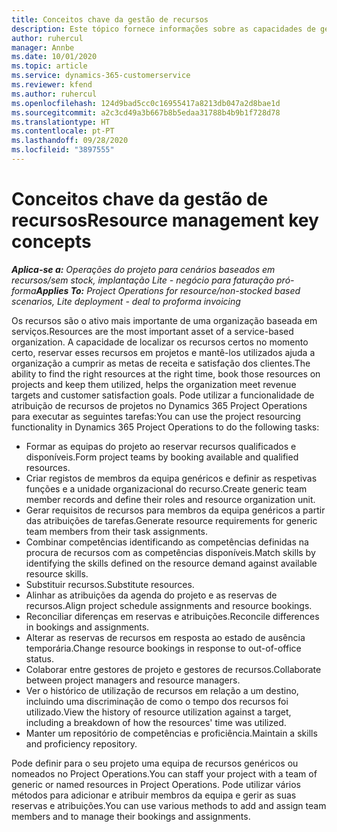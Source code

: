 ```yaml
---
title: Conceitos chave da gestão de recursos
description: Este tópico fornece informações sobre as capacidades de gestão de recursos no Microsoft Dynamics Project Operations.
author: ruhercul
manager: Annbe
ms.date: 10/01/2020
ms.topic: article
ms.service: dynamics-365-customerservice
ms.reviewer: kfend
ms.author: ruhercul
ms.openlocfilehash: 124d9bad5cc0c16955417a8213db047a2d8bae1d
ms.sourcegitcommit: a2c3cd49a3b667b8b5edaa31788b4b9b1f728d78
ms.translationtype: HT
ms.contentlocale: pt-PT
ms.lasthandoff: 09/28/2020
ms.locfileid: "3897555"
---
```

# <a name="resource-management-key-concepts"></a><span data-ttu-id="e598b-103">Conceitos chave da gestão de recursos</span><span class="sxs-lookup"><span data-stu-id="e598b-103">Resource management key concepts</span></span>

<span data-ttu-id="e598b-104">_**Aplica-se a:** Operações do projeto para cenários baseados em recursos/sem stock, implantação Lite - negócio para faturação pró-forma_</span><span class="sxs-lookup"><span data-stu-id="e598b-104">_**Applies To:** Project Operations for resource/non-stocked based scenarios, Lite deployment - deal to proforma invoicing_</span></span>

<span data-ttu-id="e598b-105">Os recursos são o ativo mais importante de uma organização baseada em serviços.</span><span class="sxs-lookup"><span data-stu-id="e598b-105">Resources are the most important asset of a service-based organization.</span></span> <span data-ttu-id="e598b-106">A capacidade de localizar os recursos certos no momento certo, reservar esses recursos em projetos e mantê-los utilizados ajuda a organização a cumprir as metas de receita e satisfação dos clientes.</span><span class="sxs-lookup"><span data-stu-id="e598b-106">The ability to find the right resources at the right time, book those resources on projects and keep them utilized, helps the organization meet revenue targets and customer satisfaction goals.</span></span> <span data-ttu-id="e598b-107">Pode utilizar a funcionalidade de atribuição de recursos de projetos no Dynamics 365 Project Operations para executar as seguintes tarefas:</span><span class="sxs-lookup"><span data-stu-id="e598b-107">You can use the project resourcing functionality in Dynamics 365 Project Operations to do the following tasks:</span></span>

- <span data-ttu-id="e598b-108">Formar as equipas do projeto ao reservar recursos qualificados e disponíveis.</span><span class="sxs-lookup"><span data-stu-id="e598b-108">Form project teams by booking available and qualified resources.</span></span>
- <span data-ttu-id="e598b-109">Criar registos de membros da equipa genéricos e definir as respetivas funções e a unidade organizacional do recurso.</span><span class="sxs-lookup"><span data-stu-id="e598b-109">Create generic team member records and define their roles and resource organization unit.</span></span>
- <span data-ttu-id="e598b-110">Gerar requisitos de recursos para membros da equipa genéricos a partir das atribuições de tarefas.</span><span class="sxs-lookup"><span data-stu-id="e598b-110">Generate resource requirements for generic team members from their task assignments.</span></span>
- <span data-ttu-id="e598b-111">Combinar competências identificando as competências definidas na procura de recursos com as competências disponíveis.</span><span class="sxs-lookup"><span data-stu-id="e598b-111">Match skills by identifying the skills defined on the resource demand against available resource skills.</span></span>
- <span data-ttu-id="e598b-112">Substituir recursos.</span><span class="sxs-lookup"><span data-stu-id="e598b-112">Substitute resources.</span></span>
- <span data-ttu-id="e598b-113">Alinhar as atribuições da agenda do projeto e as reservas de recursos.</span><span class="sxs-lookup"><span data-stu-id="e598b-113">Align project schedule assignments and resource bookings.</span></span>
- <span data-ttu-id="e598b-114">Reconciliar diferenças em reservas e atribuições.</span><span class="sxs-lookup"><span data-stu-id="e598b-114">Reconcile differences in bookings and assignments.</span></span>
- <span data-ttu-id="e598b-115">Alterar as reservas de recursos em resposta ao estado de ausência temporária.</span><span class="sxs-lookup"><span data-stu-id="e598b-115">Change resource bookings in response to out-of-office status.</span></span>
- <span data-ttu-id="e598b-116">Colaborar entre gestores de projeto e gestores de recursos.</span><span class="sxs-lookup"><span data-stu-id="e598b-116">Collaborate between project managers and resource managers.</span></span>
- <span data-ttu-id="e598b-117">Ver o histórico de utilização de recursos em relação a um destino, incluindo uma discriminação de como o tempo dos recursos foi utilizado.</span><span class="sxs-lookup"><span data-stu-id="e598b-117">View the history of resource utilization against a target, including a breakdown of how the resources' time was utilized.</span></span>
- <span data-ttu-id="e598b-118">Manter um repositório de competências e proficiência.</span><span class="sxs-lookup"><span data-stu-id="e598b-118">Maintain a skills and proficiency repository.</span></span>


<span data-ttu-id="e598b-119">Pode definir para o seu projeto uma equipa de recursos genéricos ou nomeados no Project Operations.</span><span class="sxs-lookup"><span data-stu-id="e598b-119">You can staff your project with a team of generic or named resources in Project Operations.</span></span> <span data-ttu-id="e598b-120">Pode utilizar vários métodos para adicionar e atribuir membros da equipa e gerir as suas reservas e atribuições.</span><span class="sxs-lookup"><span data-stu-id="e598b-120">You can use various methods to add and assign team members and to manage their bookings and assignments.</span></span> 

